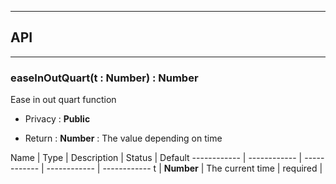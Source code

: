 


-----------------------------
## API
-----------------------------

### easeInOutQuart(t : Number) : Number
Ease in out quart function

- Privacy : **Public**

- Return : **Number** : The value depending on time

Name | Type | Description | Status | Default
------------ | ------------ | ------------ | ------------ | ------------
t | **Number** | The current time | required | 



